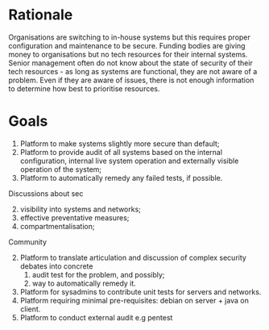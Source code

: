 # Rationale

Organisations are switching to in-house systems but this requires proper configuration and maintenance to be secure. Funding bodies are giving money to organisations but no tech resources for their internal systems. Senior management often do not know about the state of security of their tech resources - as long as systems are functional, they are not aware of a problem. Even if they are aware of issues, there is not enough information to determine how best to prioritise resources. 

# Goals

1. Platform to make systems slightly more secure than default;
2. Platform to provide audit of all systems based on the internal configuration, internal live system operation and externally visible operation of the system;
3. Platform to automatically remedy any failed tests, if possible.

Discussions about sec

2. visibility into systems and networks;
2. effective preventative measures;
3. compartmentalisation;

Community


2. Platform to translate articulation and discussion of complex security debates into concrete 
      1) audit test for the problem, and possibly; 
      2) way to automatically remedy it.
3. Platform for sysadmins to contribute unit tests for servers and networks.
4. Platform requiring minimal pre-requisites: debian on server + java on client.
5. Platform to conduct external audit e.g pentest